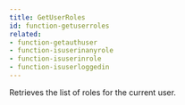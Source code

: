 ```yaml
---
title: GetUserRoles
id: function-getuserroles
related:
- function-getauthuser
- function-isuserinanyrole
- function-isuserinrole
- function-isuserloggedin
---
```


Retrieves the list of roles for the current user.
